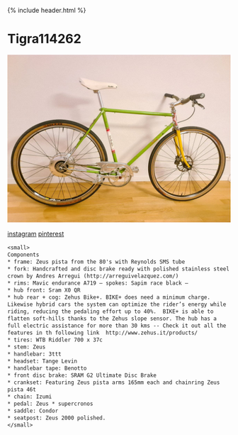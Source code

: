 {% include header.html %}

# Tigra114262 

![velominds](Tigra114262.jpg)

<a href="https://www.instagram.com/velominds/">instagram</a>  <a href="https://www.pinterest.ch/velominds/circular-concept-iii/">pinterest</a> 

```
<small>
Components
* frame: Zeus pista from the 80's with Reynolds SMS tube
* fork: Handcrafted and disc brake ready with polished stainless steel crown by Andres Arregui (http://arreguivelazquez.com/)
* rims: Mavic endurance A719 – spokes: Sapim race black – 
* hub front: Sram X0 QR
* hub rear + cog: Zehus Bike+. BIKE+ does need a minimum charge. Likewise hybrid cars the system can optimize the rider’s energy while riding, reducing the pedaling effort up to 40%.  BIKE+ is able to flatten soft-hills thanks to the Zehus slope sensor. The hub has a full electric assistance for more than 30 kms -- Check it out all the features in th following link  http://www.zehus.it/products/
* tires: WTB Riddler 700 x 37c
* stem: Zeus 
* handlebar: 3ttt
* headset: Tange Levin
* handlebar tape: Benotto
* front disc brake: SRAM G2 Ultimate Disc Brake
* crankset: Featuring Zeus pista arms 165mm each and chainring Zeus pista 46t
* chain: Izumi
* pedal: Zeus * supercronos
* saddle: Condor
* seatpost: Zeus 2000 polished. 
</small>
```

